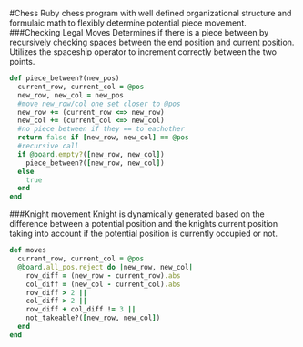 #Chess
Ruby chess program with well defined organizational structure and formulaic math to flexibly determine potential piece movement.     
###Checking Legal Moves
Determines if there is a piece between by recursively checking spaces between the end position and current position.  Utilizes the spaceship operator to increment correctly between the two points.

```Ruby
def piece_between?(new_pos)
  current_row, current_col = @pos
  new_row, new_col = new_pos
  #move new_row/col one set closer to @pos
  new_row += (current_row <=> new_row)
  new_col += (current_col <=> new_col)
  #no piece between if they == to eachother
  return false if [new_row, new_col] == @pos
  #recursive call
  if @board.empty?([new_row, new_col])
    piece_between?([new_row, new_col])
  else
    true
  end
end
```
###Knight movement
Knight is dynamically generated based on the difference between a potential position and the knights current position taking into account if the potential position is currently occupied or not.

```Ruby
def moves
  current_row, current_col = @pos
  @board.all_pos.reject do |new_row, new_col|
    row_diff = (new_row - current_row).abs
    col_diff = (new_col - current_col).abs
    row_diff > 2 ||
    col_diff > 2 ||
    row_diff + col_diff != 3 ||
    not_takeable?([new_row, new_col])
  end
end
```
